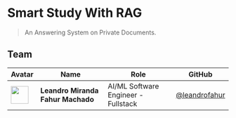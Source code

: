 # Smart Study With RAG

> An Answering System on Private Documents.

## Team

| Avatar | Name | Role | GitHub |
|--------|------|------|--------|
| <img src="https://avatars.githubusercontent.com/u/46628080?u=7c2c2d90408b1a731118b5b3512d9da890cf2d45&v=4" width="40" /> | **Leandro Miranda Fahur Machado** | AI/ML Software Engineer - Fullstack | [@leandrofahur](https://github.com/leandrofahur) |